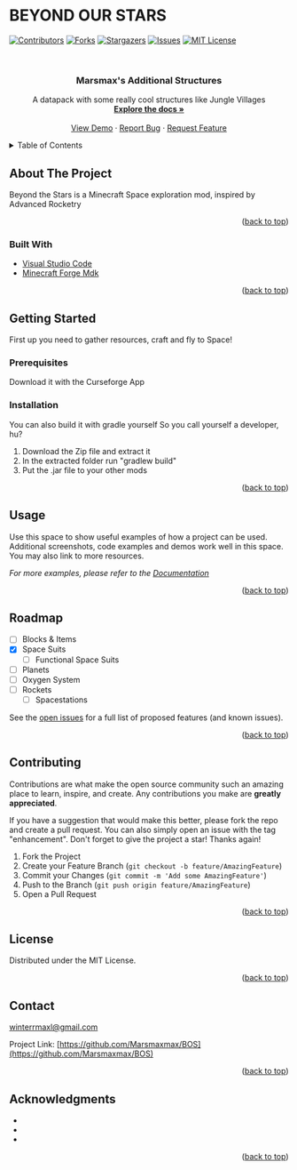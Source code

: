 # BEYOND OUR STARS
<div id="top"></div>

[![Contributors][contributors-shield]][contributors-url]
[![Forks][forks-shield]][forks-url]
[![Stargazers][stars-shield]][stars-url]
[![Issues][issues-shield]][issues-url]
[![MIT License][license-shield]][license-url]



<!-- PROJECT LOGO -->
<br />
<div align="center">
  <a href="https://github.com/Marsmaxmax/BOS">
  </a>

<h3 align="center">Marsmax's Additional Structures</h3>

  <p align="center">
    A datapack with some really cool structures like Jungle Villages
    <br />
    <a href="https://github.com/Marsmaxmax/BOS"><strong>Explore the docs »</strong></a>
    <br />
    <br />
    <a href="https://github.com/Marsmaxmax/BOS">View Demo</a>
    ·
    <a href="https://github.com/Marsmaxmax/BOS/issues">Report Bug</a>
    ·
    <a href="https://github.com/Marsmaxmax/BOS/issues">Request Feature</a>
  </p>
</div>



<!-- TABLE OF CONTENTS -->
<details>
  <summary>Table of Contents</summary>
  <ol>
    <li>
      <a href="#about-the-project">About The Project</a>
      <ul>
        <li><a href="#built-with">Built With</a></li>
      </ul>
    </li>
    <li>
      <a href="#getting-started">Getting Started</a>
      <ul>
        <li><a href="#prerequisites">Prerequisites</a></li>
        <li><a href="#installation">Installation</a></li>
      </ul>
    </li>
    <li><a href="#usage">Usage</a></li>
    <li><a href="#roadmap">Roadmap</a></li>
    <li><a href="#contributing">Contributing</a></li>
    <li><a href="#license">License</a></li>
    <li><a href="#contact">Contact</a></li>
    <li><a href="#acknowledgments">Acknowledgments</a></li>
  </ol>
</details>



<!-- ABOUT THE PROJECT -->
## About The Project

Beyond the Stars is a Minecraft Space exploration mod, inspired by Advanced Rocketry

<p align="right">(<a href="#top">back to top</a>)</p>



### Built With

* [Visual Studio Code](https://code.visualstudio.com)
* [Minecraft Forge Mdk](https://files.minecraftforge.net/net/minecraftforge/forge/index_1.19.2.html)
<p align="right">(<a href="#top">back to top</a>)</p>



<!-- GETTING STARTED -->
## Getting Started
First up you need to gather resources, craft and fly to Space!
### Prerequisites
Download it with the Curseforge App
### Installation
You can also build it with gradle yourself
So you call yourself a developer, hu?
1. Download the Zip file and extract it
2. In the extracted folder run "gradlew build"
3. Put the .jar file to your other mods

<p align="right">(<a href="#top">back to top</a>)</p>



<!-- USAGE EXAMPLES -->
## Usage

Use this space to show useful examples of how a project can be used. Additional screenshots, code examples and demos work well in this space. You may also link to more resources.

_For more examples, please refer to the [Documentation](https://example.com)_

<p align="right">(<a href="#top">back to top</a>)</p>



<!-- ROADMAP -->
## Roadmap

- [ ] Blocks & Items
- [x] Space Suits
  - [ ] Functional Space Suits
- [ ] Planets
- [ ] Oxygen System
- [ ] Rockets
    - [ ] Spacestations

See the [open issues](https://github.com/Marsmaxmax/BOS/issues) for a full list of proposed features (and known issues).

<p align="right">(<a href="#top">back to top</a>)</p>



<!-- CONTRIBUTING -->
## Contributing

Contributions are what make the open source community such an amazing place to learn, inspire, and create. Any contributions you make are **greatly appreciated**.

If you have a suggestion that would make this better, please fork the repo and create a pull request. You can also simply open an issue with the tag "enhancement".
Don't forget to give the project a star! Thanks again!

1. Fork the Project
2. Create your Feature Branch (`git checkout -b feature/AmazingFeature`)
3. Commit your Changes (`git commit -m 'Add some AmazingFeature'`)
4. Push to the Branch (`git push origin feature/AmazingFeature`)
5. Open a Pull Request

<p align="right">(<a href="#top">back to top</a>)</p>



<!-- LICENSE -->
## License

Distributed under the MIT License.

<p align="right">(<a href="#top">back to top</a>)</p>



<!-- CONTACT -->
## Contact

winterrmaxl@gmail.com

Project Link: [https://github.com/Marsmaxmax/BOS](https://github.com/Marsmaxmax/BOS)

<p align="right">(<a href="#top">back to top</a>)</p>



<!-- ACKNOWLEDGMENTS -->
## Acknowledgments

* []()
* []()
* []()

<p align="right">(<a href="#top">back to top</a>)</p>



<!-- MARKDOWN LINKS & IMAGES -->
<!-- https://www.markdownguide.org/basic-syntax/#reference-style-links -->
[contributors-shield]: https://img.shields.io/github/contributors/Marsmaxmax/BOS.svg?style=for-the-badge
[contributors-url]: https://github.com/Marsmaxmax/BOS/graphs/contributors
[forks-shield]: https://img.shields.io/github/forks/Marsmaxmax/BOS.svg?style=for-the-badge
[forks-url]: https://github.com/Marsmaxmax/BOS/network/members
[stars-shield]: https://img.shields.io/github/stars/Marsmaxmax/BOS.svg?style=for-the-badge
[stars-url]: https://github.com/Marsmaxmax/BOS/stargazers
[issues-shield]: https://img.shields.io/github/issues/Marsmaxmax/BOS.svg?style=for-the-badge
[issues-url]: https://github.com/Marsmaxmax/BOS/issues
[license-shield]: https://img.shields.io/github/license/Marsmaxmax/BOS.svg?style=for-the-badge
[license-url]: https://github.com/Marsmaxmax/BOS/blob/master/LICENSE.txt

[product-screenshot]: images/screenshot.png

